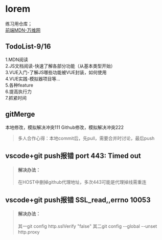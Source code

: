 # lorem
练习用仓库；   
[前端MDN-万维网](https://developer.mozilla.org/zh-CN/docs/Learn/Getting_started_with_the_web/How_the_Web_works)   

## TodoList-9/16      
1.MDN阅读      
2.JS文档阅读-快速了解各部分功能（从基本类型开始）   
3.VUE入门-了解JS哪些功能被VUE封装，如何使用   
4.VUE实践-模拟器项目等...   
5.各种feature   
6.提高执行力     
7.抓紧时间     

## gitMerge
本地修改，模拟解决冲突111
Github修改，模拟解决冲突222
>多人合作心得：本地commit后，先pull，需要合并时讨论，最后push

## vscode+git push报错 port 443: Timed out
>#### 解决办法：
>在HOST中删掉github代理地址，多次443可能是代理掉线需重连

## vscode+git push报错 SSL_read,,errno 10053
>#### 解决办法：
>其一git config http.sslVerify "false"
>其二git config --global --unset http.proxy



##
##
##
